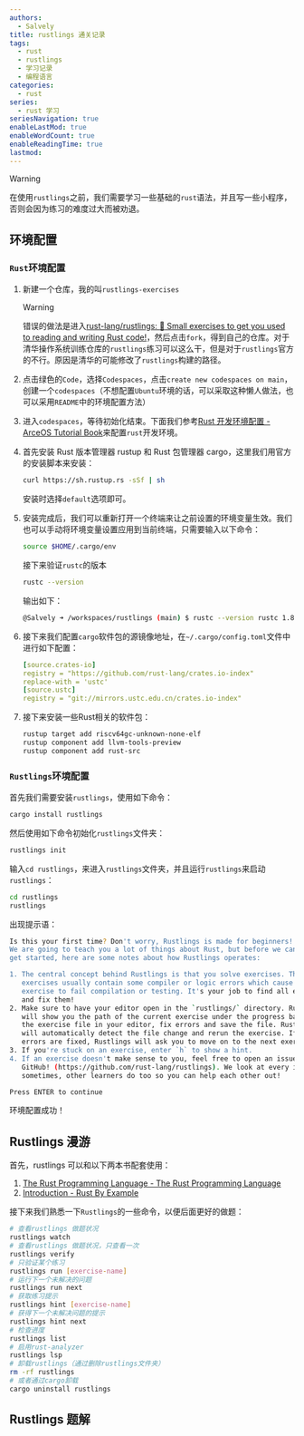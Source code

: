 ```yaml
---
authors:
  - Salvely
title: rustlings 通关记录
tags:
  - rust
  - rustlings
  - 学习记录
  - 编程语言
categories:
  - rust
series:
  - rust 学习
seriesNavigation: true
enableLastMod: true
enableWordCount: true
enableReadingTime: true
lastmod:
---
```


> [!WARNING]
>
> 在使用`rustlings`之前，我们需要学习一些基础的`rust`语法，并且写一些小程序，否则会因为练习的难度过大而被劝退。

## 环境配置

### `Rust`环境配置

1. 新建一个仓库，我的叫`rustlings-exercises`

	> [!WARNING]
	>
	> 错误的做法是进入[rust-lang/rustlings: :crab: Small exercises to get you used to reading and writing Rust code!](https://github.com/rust-lang/rustlings)，然后点击`fork`，得到自己的仓库。对于清华操作系统训练仓库的`rustlings`练习可以这么干，但是对于`rustlings`官方的不行。原因是清华的可能修改了`rustlings`构建的路径。

2. 点击绿色的`Code`，选择`Codespaces`，点击`create new codespaces on main`，创建一个`codespaces`（不想配置`Ubuntu`环境的话，可以采取这种懒人做法，也可以采用`README`中的环境配置方法）
3. 进入`codespaces`，等待初始化结束。下面我们参考[Rust 开发环境配置 - ArceOS Tutorial Book](https://rcore-os.cn/arceos-tutorial-book/ch01-02.html)来配置`rust`开发环境。
4. 首先安装 Rust 版本管理器 rustup 和 Rust 包管理器 cargo，这里我们用官方的安装脚本来安装：

	```bash
	curl https://sh.rustup.rs -sSf | sh
	```

	安装时选择`default`选项即可。

5. 安装完成后，我们可以重新打开一个终端来让之前设置的环境变量生效。我们也可以手动将环境变量设置应用到当前终端，只需要输入以下命令：

	```bash
	source $HOME/.cargo/env
	```

	接下来验证`rustc`的版本

	```bash
	rustc --version
	```

   输出如下：

   ```bash
   @Salvely ➜ /workspaces/rustlings (main) $ rustc --version rustc 1.82.0 (f6e511eec 2024-10-15)
    ```

6. 接下来我们配置`cargo`软件包的源镜像地址，在`~/.cargo/config.toml`文件中进行如下配置：

	```yaml
	[source.crates-io]
	registry = "https://github.com/rust-lang/crates.io-index"
	replace-with = 'ustc'
	[source.ustc]
	registry = "git://mirrors.ustc.edu.cn/crates.io-index"
	```

7. 接下来安装一些Rust相关的软件包：

	```bash
	rustup target add riscv64gc-unknown-none-elf
	rustup component add llvm-tools-preview
	rustup component add rust-src
	```

### `Rustlings`环境配置

首先我们需要安装`rustlings`，使用如下命令：

```bash
cargo install rustlings
```

然后使用如下命令初始化`rustlings`文件夹：

```bash
rustlings init
```

输入`cd rustlings`，来进入`rustlings`文件夹，并且运行`rustlings`来启动`rustlings`：

```bash
cd rustlings
rustlings
```

出现提示语：

```bash
Is this your first time? Don't worry, Rustlings is made for beginners!
We are going to teach you a lot of things about Rust, but before we can
get started, here are some notes about how Rustlings operates:

1. The central concept behind Rustlings is that you solve exercises. These
   exercises usually contain some compiler or logic errors which cause the
   exercise to fail compilation or testing. It's your job to find all errors
   and fix them!
2. Make sure to have your editor open in the `rustlings/` directory. Rustlings
   will show you the path of the current exercise under the progress bar. Open
   the exercise file in your editor, fix errors and save the file. Rustlings
   will automatically detect the file change and rerun the exercise. If all
   errors are fixed, Rustlings will ask you to move on to the next exercise.
3. If you're stuck on an exercise, enter `h` to show a hint.
4. If an exercise doesn't make sense to you, feel free to open an issue on
   GitHub! (https://github.com/rust-lang/rustlings). We look at every issue, and
   sometimes, other learners do too so you can help each other out!

Press ENTER to continue 
```

环境配置成功！

## Rustlings 漫游

首先，rustlings 可以和以下两本书配套使用：

1. [The Rust Programming Language - The Rust Programming Language](https://doc.rust-lang.org/book/)
2. [Introduction - Rust By Example](https://doc.rust-lang.org/rust-by-example/)

接下来我们熟悉一下`Rustlings`的一些命令，以便后面更好的做题：

```bash
# 查看rustlings 做题状况
rustlings watch
# 查看rustlings 做题状况，只查看一次
rustlings verify
# 只验证某个练习
rustlings run [exercise-name]
# 运行下一个未解决的问题
rustlings run next
# 获取练习提示
rustlings hint [exercise-name]
# 获得下一个未解决问题的提示
rustlings hint next
# 检查进度
rustlings list
# 启用rust-analyzer
rustlings lsp
# 卸载rustlings（通过删除rustlings文件夹）
rm -rf rustlings
# 或者通过cargo卸载
cargo uninstall rustlings
```

## Rustlings 题解
